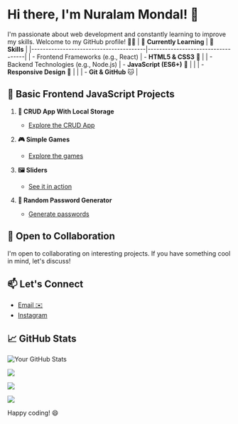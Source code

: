 # Hi there, I'm Nuralam Mondal! 👋

I'm passionate about web development and constantly learning to improve my skills. Welcome to my GitHub profile! 👨‍💻
| 🌱 **Currently Learning**              | 🔧 **Skills**                     |
|----------------------------------------|-----------------------------------|
| - Frontend Frameworks (e.g., React)    | - **HTML5 & CSS3** 🚀            |
| - Backend Technologies (e.g., Node.js)  | - **JavaScript (ES6+)** 🥷       |
|                                        | - **Responsive Design** 📱       |
|                                        | - **Git & GitHub** 🐱            |




## 🚀 Basic Frontend JavaScript Projects

1. **🔄 CRUD App With Local Storage**
   - [Explore the CRUD App](https://nur-9922.github.io/CRUD-App-With-Local-Storage/)

2. **🎮 Simple Games**
   - [Explore the games](https://nur-9922.github.io/SIMPLE-GAMES)

3. **🖼️ Sliders**
   - [See it in action](https://github.com/your-username/sliders)

4. **🔐 Random Password Generator**
   - [Generate passwords](https://nur-9922.github.io/random-pas-gen/)
  

## 🤝 Open to Collaboration

I'm open to collaborating on interesting projects. If you have something cool in mind, let's discuss!


## 📫 Let's Connect
- [Email ✉️](mailto:mail.nur.9922@gmail.com)
- [Instagram ](https://www.instagram.com/nuralam_9922/)


## 📈 GitHub Stats

![Your GitHub Stats](https://github-readme-stats.vercel.app/api?username=NUR-9922&show_icons=true&theme=radical)  &nbsp; 

![](https://github-readme-streak-stats.herokuapp.com/?user=NUR-9922&theme=dark&hide_border=false)

![](https://github-readme-stats.vercel.app/api/top-langs/?username=NUR-9922&theme=dark&hide_border=false&include_all_commits=true&count_private=true&layout=compact)

![](https://visitcount.itsvg.in/api?id=NUR-9922&icon=0&color=0)


Happy coding! 😄
